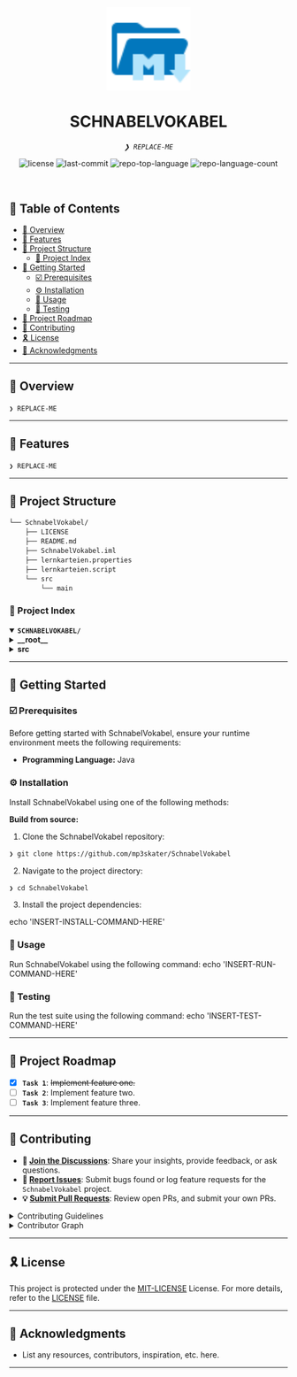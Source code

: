 <p align="center">
    <img src="https://raw.githubusercontent.com/PKief/vscode-material-icon-theme/ec559a9f6bfd399b82bb44393651661b08aaf7ba/icons/folder-markdown-open.svg" align="center" width="30%">
</p>
<p align="center"><h1 align="center">SCHNABELVOKABEL</h1></p>
<p align="center">
	<em><code>❯ REPLACE-ME</code></em>
</p>
<p align="center">
	<img src="https://img.shields.io/github/license/mp3skater/SchnabelVokabel?style=default&logo=opensourceinitiative&logoColor=white&color=0080ff" alt="license">
	<img src="https://img.shields.io/github/last-commit/mp3skater/SchnabelVokabel?style=default&logo=git&logoColor=white&color=0080ff" alt="last-commit">
	<img src="https://img.shields.io/github/languages/top/mp3skater/SchnabelVokabel?style=default&color=0080ff" alt="repo-top-language">
	<img src="https://img.shields.io/github/languages/count/mp3skater/SchnabelVokabel?style=default&color=0080ff" alt="repo-language-count">
</p>
<p align="center"><!-- default option, no dependency badges. -->
</p>
<p align="center">
	<!-- default option, no dependency badges. -->
</p>
<br>

## 🔗 Table of Contents

- [📍 Overview](#-overview)
- [👾 Features](#-features)
- [📁 Project Structure](#-project-structure)
  - [📂 Project Index](#-project-index)
- [🚀 Getting Started](#-getting-started)
  - [☑️ Prerequisites](#-prerequisites)
  - [⚙️ Installation](#-installation)
  - [🤖 Usage](#🤖-usage)
  - [🧪 Testing](#🧪-testing)
- [📌 Project Roadmap](#-project-roadmap)
- [🔰 Contributing](#-contributing)
- [🎗 License](#-license)
- [🙌 Acknowledgments](#-acknowledgments)

---

## 📍 Overview

<code>❯ REPLACE-ME</code>

---

## 👾 Features

<code>❯ REPLACE-ME</code>

---

## 📁 Project Structure

```sh
└── SchnabelVokabel/
    ├── LICENSE
    ├── README.md
    ├── SchnabelVokabel.iml
    ├── lernkarteien.properties
    ├── lernkarteien.script
    └── src
        └── main
```


### 📂 Project Index
<details open>
	<summary><b><code>SCHNABELVOKABEL/</code></b></summary>
	<details> <!-- __root__ Submodule -->
		<summary><b>__root__</b></summary>
		<blockquote>
			<table>
			<tr>
				<td><b><a href='https://github.com/mp3skater/SchnabelVokabel/blob/master/lernkarteien.script'>lernkarteien.script</a></b></td>
				<td><code>❯ REPLACE-ME</code></td>
			</tr>
			</table>
		</blockquote>
	</details>
	<details> <!-- src Submodule -->
		<summary><b>src</b></summary>
		<blockquote>
			<details>
				<summary><b>main</b></summary>
				<blockquote>
					<details>
						<summary><b>java</b></summary>
						<blockquote>
							<details>
								<summary><b>net</b></summary>
								<blockquote>
									<details>
										<summary><b>mp3skater</b></summary>
										<blockquote>
											<details>
												<summary><b>schnabelvokabel</b></summary>
												<blockquote>
													<table>
													<tr>
														<td><b><a href='https://github.com/mp3skater/SchnabelVokabel/blob/master/src/main/java/net/mp3skater/schnabelvokabel/Main.java'>Main.java</a></b></td>
														<td><code>❯ REPLACE-ME</code></td>
													</tr>
													</table>
													<details>
														<summary><b>model</b></summary>
														<blockquote>
															<table>
															<tr>
																<td><b><a href='https://github.com/mp3skater/SchnabelVokabel/blob/master/src/main/java/net/mp3skater/schnabelvokabel/model/AppState.java'>AppState.java</a></b></td>
																<td><code>❯ REPLACE-ME</code></td>
															</tr>
															</table>
															<details>
																<summary><b>RohdateienJava</b></summary>
																<blockquote>
																	<details>
																		<summary><b>RohdateienJava</b></summary>
																		<blockquote>
																			<details>
																				<summary><b>Rohdateien</b></summary>
																				<blockquote>
																					<details>
																						<summary><b>src</b></summary>
																						<blockquote>
																							<details>
																								<summary><b>net</b></summary>
																								<blockquote>
																									<details>
																										<summary><b>tfobz</b></summary>
																										<blockquote>
																											<details>
																												<summary><b>vokabeltrainer</b></summary>
																												<blockquote>
																													<details>
																														<summary><b>model</b></summary>
																														<blockquote>
																															<table>
																															<tr>
																																<td><b><a href='https://github.com/mp3skater/SchnabelVokabel/blob/master/src/main/java/net/mp3skater/schnabelvokabel/model/RohdateienJava/RohdateienJava/Rohdateien/src/net/tfobz/vokabeltrainer/model/VokabeltrainerDB.java'>VokabeltrainerDB.java</a></b></td>
																																<td><code>❯ REPLACE-ME</code></td>
																															</tr>
																															<tr>
																																<td><b><a href='https://github.com/mp3skater/SchnabelVokabel/blob/master/src/main/java/net/mp3skater/schnabelvokabel/model/RohdateienJava/RohdateienJava/Rohdateien/src/net/tfobz/vokabeltrainer/model/Fach.java'>Fach.java</a></b></td>
																																<td><code>❯ REPLACE-ME</code></td>
																															</tr>
																															<tr>
																																<td><b><a href='https://github.com/mp3skater/SchnabelVokabel/blob/master/src/main/java/net/mp3skater/schnabelvokabel/model/RohdateienJava/RohdateienJava/Rohdateien/src/net/tfobz/vokabeltrainer/model/Lernkartei.java'>Lernkartei.java</a></b></td>
																																<td><code>❯ REPLACE-ME</code></td>
																															</tr>
																															<tr>
																																<td><b><a href='https://github.com/mp3skater/SchnabelVokabel/blob/master/src/main/java/net/mp3skater/schnabelvokabel/model/RohdateienJava/RohdateienJava/Rohdateien/src/net/tfobz/vokabeltrainer/model/Karte.java'>Karte.java</a></b></td>
																																<td><code>❯ REPLACE-ME</code></td>
																															</tr>
																															<tr>
																																<td><b><a href='https://github.com/mp3skater/SchnabelVokabel/blob/master/src/main/java/net/mp3skater/schnabelvokabel/model/RohdateienJava/RohdateienJava/Rohdateien/src/net/tfobz/vokabeltrainer/model/TestHsqlDB.java'>TestHsqlDB.java</a></b></td>
																																<td><code>❯ REPLACE-ME</code></td>
																															</tr>
																															</table>
																														</blockquote>
																													</details>
																												</blockquote>
																											</details>
																										</blockquote>
																									</details>
																								</blockquote>
																							</details>
																						</blockquote>
																					</details>
																				</blockquote>
																			</details>
																		</blockquote>
																	</details>
																</blockquote>
															</details>
														</blockquote>
													</details>
													<details>
														<summary><b>view</b></summary>
														<blockquote>
															<details>
																<summary><b>elements</b></summary>
																<blockquote>
																	<table>
																	<tr>
																		<td><b><a href='https://github.com/mp3skater/SchnabelVokabel/blob/master/src/main/java/net/mp3skater/schnabelvokabel/view/elements/BaseFont.java'>BaseFont.java</a></b></td>
																		<td><code>❯ REPLACE-ME</code></td>
																	</tr>
																	<tr>
																		<td><b><a href='https://github.com/mp3skater/SchnabelVokabel/blob/master/src/main/java/net/mp3skater/schnabelvokabel/view/elements/FachShow.java'>FachShow.java</a></b></td>
																		<td><code>❯ REPLACE-ME</code></td>
																	</tr>
																	<tr>
																		<td><b><a href='https://github.com/mp3skater/SchnabelVokabel/blob/master/src/main/java/net/mp3skater/schnabelvokabel/view/elements/DisabledBaseButton.java'>DisabledBaseButton.java</a></b></td>
																		<td><code>❯ REPLACE-ME</code></td>
																	</tr>
																	<tr>
																		<td><b><a href='https://github.com/mp3skater/SchnabelVokabel/blob/master/src/main/java/net/mp3skater/schnabelvokabel/view/elements/DictionaryButton.java'>DictionaryButton.java</a></b></td>
																		<td><code>❯ REPLACE-ME</code></td>
																	</tr>
																	<tr>
																		<td><b><a href='https://github.com/mp3skater/SchnabelVokabel/blob/master/src/main/java/net/mp3skater/schnabelvokabel/view/elements/UpdateButton.java'>UpdateButton.java</a></b></td>
																		<td><code>❯ REPLACE-ME</code></td>
																	</tr>
																	<tr>
																		<td><b><a href='https://github.com/mp3skater/SchnabelVokabel/blob/master/src/main/java/net/mp3skater/schnabelvokabel/view/elements/BaseCheckBox.java'>BaseCheckBox.java</a></b></td>
																		<td><code>❯ REPLACE-ME</code></td>
																	</tr>
																	<tr>
																		<td><b><a href='https://github.com/mp3skater/SchnabelVokabel/blob/master/src/main/java/net/mp3skater/schnabelvokabel/view/elements/BaseButtonHover.java'>BaseButtonHover.java</a></b></td>
																		<td><code>❯ REPLACE-ME</code></td>
																	</tr>
																	<tr>
																		<td><b><a href='https://github.com/mp3skater/SchnabelVokabel/blob/master/src/main/java/net/mp3skater/schnabelvokabel/view/elements/DeleteDictionaryButton.java'>DeleteDictionaryButton.java</a></b></td>
																		<td><code>❯ REPLACE-ME</code></td>
																	</tr>
																	<tr>
																		<td><b><a href='https://github.com/mp3skater/SchnabelVokabel/blob/master/src/main/java/net/mp3skater/schnabelvokabel/view/elements/Colors.java'>Colors.java</a></b></td>
																		<td><code>❯ REPLACE-ME</code></td>
																	</tr>
																	<tr>
																		<td><b><a href='https://github.com/mp3skater/SchnabelVokabel/blob/master/src/main/java/net/mp3skater/schnabelvokabel/view/elements/BaseButton.java'>BaseButton.java</a></b></td>
																		<td><code>❯ REPLACE-ME</code></td>
																	</tr>
																	<tr>
																		<td><b><a href='https://github.com/mp3skater/SchnabelVokabel/blob/master/src/main/java/net/mp3skater/schnabelvokabel/view/elements/BackButton.java'>BackButton.java</a></b></td>
																		<td><code>❯ REPLACE-ME</code></td>
																	</tr>
																	<tr>
																		<td><b><a href='https://github.com/mp3skater/SchnabelVokabel/blob/master/src/main/java/net/mp3skater/schnabelvokabel/view/elements/FaecherButton.java'>FaecherButton.java</a></b></td>
																		<td><code>❯ REPLACE-ME</code></td>
																	</tr>
																	</table>
																</blockquote>
															</details>
															<details>
																<summary><b>panels</b></summary>
																<blockquote>
																	<table>
																	<tr>
																		<td><b><a href='https://github.com/mp3skater/SchnabelVokabel/blob/master/src/main/java/net/mp3skater/schnabelvokabel/view/panels/DeleteKarteiPanel.java'>DeleteKarteiPanel.java</a></b></td>
																		<td><code>❯ REPLACE-ME</code></td>
																	</tr>
																	<tr>
																		<td><b><a href='https://github.com/mp3skater/SchnabelVokabel/blob/master/src/main/java/net/mp3skater/schnabelvokabel/view/panels/ImportPanel.java'>ImportPanel.java</a></b></td>
																		<td><code>❯ REPLACE-ME</code></td>
																	</tr>
																	<tr>
																		<td><b><a href='https://github.com/mp3skater/SchnabelVokabel/blob/master/src/main/java/net/mp3skater/schnabelvokabel/view/panels/SettingsPanel.java'>SettingsPanel.java</a></b></td>
																		<td><code>❯ REPLACE-ME</code></td>
																	</tr>
																	<tr>
																		<td><b><a href='https://github.com/mp3skater/SchnabelVokabel/blob/master/src/main/java/net/mp3skater/schnabelvokabel/view/panels/EditPanel.java'>EditPanel.java</a></b></td>
																		<td><code>❯ REPLACE-ME</code></td>
																	</tr>
																	<tr>
																		<td><b><a href='https://github.com/mp3skater/SchnabelVokabel/blob/master/src/main/java/net/mp3skater/schnabelvokabel/view/panels/Updatable.java'>Updatable.java</a></b></td>
																		<td><code>❯ REPLACE-ME</code></td>
																	</tr>
																	<tr>
																		<td><b><a href='https://github.com/mp3skater/SchnabelVokabel/blob/master/src/main/java/net/mp3skater/schnabelvokabel/view/panels/NavigationController.java'>NavigationController.java</a></b></td>
																		<td><code>❯ REPLACE-ME</code></td>
																	</tr>
																	<tr>
																		<td><b><a href='https://github.com/mp3skater/SchnabelVokabel/blob/master/src/main/java/net/mp3skater/schnabelvokabel/view/panels/LoadPanel.java'>LoadPanel.java</a></b></td>
																		<td><code>❯ REPLACE-ME</code></td>
																	</tr>
																	<tr>
																		<td><b><a href='https://github.com/mp3skater/SchnabelVokabel/blob/master/src/main/java/net/mp3skater/schnabelvokabel/view/panels/FaecherPanel.java'>FaecherPanel.java</a></b></td>
																		<td><code>❯ REPLACE-ME</code></td>
																	</tr>
																	<tr>
																		<td><b><a href='https://github.com/mp3skater/SchnabelVokabel/blob/master/src/main/java/net/mp3skater/schnabelvokabel/view/panels/BasePanel.java'>BasePanel.java</a></b></td>
																		<td><code>❯ REPLACE-ME</code></td>
																	</tr>
																	<tr>
																		<td><b><a href='https://github.com/mp3skater/SchnabelVokabel/blob/master/src/main/java/net/mp3skater/schnabelvokabel/view/panels/TrainingModePanel.java'>TrainingModePanel.java</a></b></td>
																		<td><code>❯ REPLACE-ME</code></td>
																	</tr>
																	<tr>
																		<td><b><a href='https://github.com/mp3skater/SchnabelVokabel/blob/master/src/main/java/net/mp3skater/schnabelvokabel/view/panels/ExportScreenPanel.java'>ExportScreenPanel.java</a></b></td>
																		<td><code>❯ REPLACE-ME</code></td>
																	</tr>
																	<tr>
																		<td><b><a href='https://github.com/mp3skater/SchnabelVokabel/blob/master/src/main/java/net/mp3skater/schnabelvokabel/view/panels/NewKarteiPanel.java'>NewKarteiPanel.java</a></b></td>
																		<td><code>❯ REPLACE-ME</code></td>
																	</tr>
																	<tr>
																		<td><b><a href='https://github.com/mp3skater/SchnabelVokabel/blob/master/src/main/java/net/mp3skater/schnabelvokabel/view/panels/TrainMenuPanel.java'>TrainMenuPanel.java</a></b></td>
																		<td><code>❯ REPLACE-ME</code></td>
																	</tr>
																	<tr>
																		<td><b><a href='https://github.com/mp3skater/SchnabelVokabel/blob/master/src/main/java/net/mp3skater/schnabelvokabel/view/panels/MainMenuPanel.java'>MainMenuPanel.java</a></b></td>
																		<td><code>❯ REPLACE-ME</code></td>
																	</tr>
																	</table>
																	<details>
																		<summary><b>excluded</b></summary>
																		<blockquote>
																			<table>
																			<tr>
																				<td><b><a href='https://github.com/mp3skater/SchnabelVokabel/blob/master/src/main/java/net/mp3skater/schnabelvokabel/view/panels/excluded/ChooseDictionaryPanel.java'>ChooseDictionaryPanel.java</a></b></td>
																				<td><code>❯ REPLACE-ME</code></td>
																			</tr>
																			<tr>
																				<td><b><a href='https://github.com/mp3skater/SchnabelVokabel/blob/master/src/main/java/net/mp3skater/schnabelvokabel/view/panels/excluded/NewDictionaryPanel.java'>NewDictionaryPanel.java</a></b></td>
																				<td><code>❯ REPLACE-ME</code></td>
																			</tr>
																			<tr>
																				<td><b><a href='https://github.com/mp3skater/SchnabelVokabel/blob/master/src/main/java/net/mp3skater/schnabelvokabel/view/panels/excluded/WordManagementPanel.java'>WordManagementPanel.java</a></b></td>
																				<td><code>❯ REPLACE-ME</code></td>
																			</tr>
																			</table>
																		</blockquote>
																	</details>
																</blockquote>
															</details>
														</blockquote>
													</details>
												</blockquote>
											</details>
										</blockquote>
									</details>
								</blockquote>
							</details>
						</blockquote>
					</details>
				</blockquote>
			</details>
		</blockquote>
	</details>
</details>

---
## 🚀 Getting Started

### ☑️ Prerequisites

Before getting started with SchnabelVokabel, ensure your runtime environment meets the following requirements:

- **Programming Language:** Java


### ⚙️ Installation

Install SchnabelVokabel using one of the following methods:

**Build from source:**

1. Clone the SchnabelVokabel repository:
```sh
❯ git clone https://github.com/mp3skater/SchnabelVokabel
```

2. Navigate to the project directory:
```sh
❯ cd SchnabelVokabel
```

3. Install the project dependencies:

echo 'INSERT-INSTALL-COMMAND-HERE'



### 🤖 Usage
Run SchnabelVokabel using the following command:
echo 'INSERT-RUN-COMMAND-HERE'

### 🧪 Testing
Run the test suite using the following command:
echo 'INSERT-TEST-COMMAND-HERE'

---
## 📌 Project Roadmap

- [X] **`Task 1`**: <strike>Implement feature one.</strike>
- [ ] **`Task 2`**: Implement feature two.
- [ ] **`Task 3`**: Implement feature three.

---

## 🔰 Contributing

- **💬 [Join the Discussions](https://github.com/mp3skater/SchnabelVokabel/discussions)**: Share your insights, provide feedback, or ask questions.
- **🐛 [Report Issues](https://github.com/mp3skater/SchnabelVokabel/issues)**: Submit bugs found or log feature requests for the `SchnabelVokabel` project.
- **💡 [Submit Pull Requests](https://github.com/mp3skater/SchnabelVokabel/blob/main/CONTRIBUTING.md)**: Review open PRs, and submit your own PRs.

<details closed>
<summary>Contributing Guidelines</summary>

1. **Fork the Repository**: Start by forking the project repository to your github account.
2. **Clone Locally**: Clone the forked repository to your local machine using a git client.
   ```sh
   git clone https://github.com/mp3skater/SchnabelVokabel
   ```
3. **Create a New Branch**: Always work on a new branch, giving it a descriptive name.
   ```sh
   git checkout -b new-feature-x
   ```
4. **Make Your Changes**: Develop and test your changes locally.
5. **Commit Your Changes**: Commit with a clear message describing your updates.
   ```sh
   git commit -m 'Implemented new feature x.'
   ```
6. **Push to github**: Push the changes to your forked repository.
   ```sh
   git push origin new-feature-x
   ```
7. **Submit a Pull Request**: Create a PR against the original project repository. Clearly describe the changes and their motivations.
8. **Review**: Once your PR is reviewed and approved, it will be merged into the main branch. Congratulations on your contribution!
</details>

<details closed>
<summary>Contributor Graph</summary>
<br>
<p align="left">
   <a href="https://github.com{/mp3skater/SchnabelVokabel/}graphs/contributors">
      <img src="https://contrib.rocks/image?repo=mp3skater/SchnabelVokabel">
   </a>
</p>
</details>

---

## 🎗 License

This project is protected under the [MIT-LICENSE](https://github.com/mp3skater/SchnabelVokabel/blob/master/LICENSE) License. For more details, refer to the [LICENSE](https://github.com/mp3skater/SchnabelVokabel/blob/master/LICENSE) file.

---

## 🙌 Acknowledgments

- List any resources, contributors, inspiration, etc. here.

---
